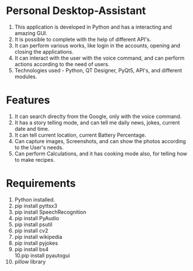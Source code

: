 # Personal Desktop-Assistant

1. This application is developed in Python and has a interacting  and amazing GUI.   
2. It is possible to complete with the help of different API's.    
3. It can perform various works, like login in the accounts, opening and closing the applications.    
4. It can interact with the user with the voice command, and can perform actions according to the need of users.    
5. Technologies used - Python, QT Designer, PyQt5, API's, and different modules.   


# Features

1. It can search direclty from the Google, only with the voice command.   
2. It has a story telling mode, and can tell me daily news, jokes, current date and time.   
3. It can tell current location, current Battery Percentage.
4. Can capture images, Screenshots, and can show the photos according to the User's needs.
5. Can perform Calculations, and it has cooking mode also, for telling how to make recipes.

# Requirements

1. Python installed.
2. pip install pyttsx3  
3. pip install SpeechRecognition  
4. pip install PyAudio  
5. pip install psutil  
6. pip install cv2 
7. pip install wikipedia 
8. pip install pyjokes 
9. pip install bs4      
10.pip install pyautogui 
11. pillow library 
 
